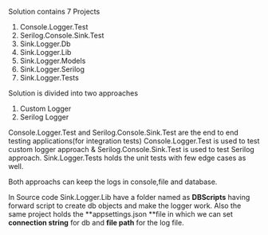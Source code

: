 Solution contains 7 Projects
1. Console.Logger.Test
2. Serilog.Console.Sink.Test
3. Sink.Logger.Db
4. Sink.Logger.Lib
5. Sink.Logger.Models
6. Sink.Logger.Serilog
7. Sink.Logger.Tests
   

Solution is divided into two approaches 
1. Custom Logger
2. Serilog Logger

Console.Logger.Test and Serilog.Console.Sink.Test are the end to end testing applications(for integration tests)
Console.Logger.Test is used to test custom logger approach & Serilog.Console.Sink.Test is used to test Serilog approach.
Sink.Logger.Tests holds the unit tests with few edge cases as well.

Both approachs can keep the logs in console,file and database.

In Source code  Sink.Logger.Lib have a folder named as **DBScripts** having forward script to create db objects and make the logger work.
Also the same project holds the **appsettings.json **file in which we can set **connection string** for db and **file path** for the log file.

